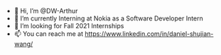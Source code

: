 - 👋 Hi, I’m @DW-Arthur
- 🌱 I’m currently Interning at Nokia as a Software Developer Intern
- 💞️ I’m looking for Fall 2021 Internships
- 📫 You can reach me at https://www.linkedin.com/in/daniel-shujian-wang/

<!---
DW-Arthur/DW-Arthur is a ✨ special ✨ repository because its `README.md` (this file) appears on your GitHub profile.
You can click the Preview link to take a look at your changes.
--->
